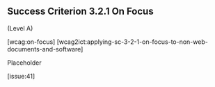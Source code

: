 ## Success Criterion 3.2.1 On Focus

(Level A)

[wcag:on-focus]
[wcag2ict:applying-sc-3-2-1-on-focus-to-non-web-documents-and-software]

Placeholder

[issue:41]
